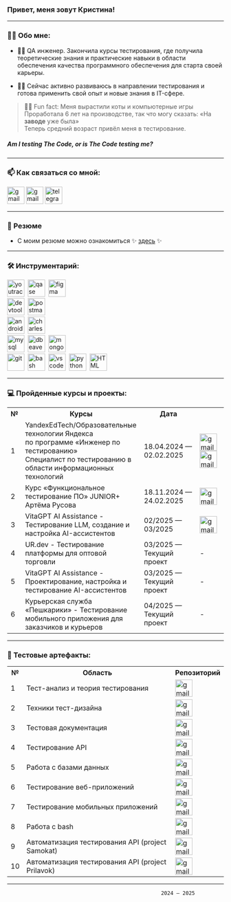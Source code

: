 ### Привет, меня зовут Кристина!

---

### 🐱‍💻 Обо мне:

- 🐱‍👤 QA инженер. Закончила курсы тестирования, где получила теоретические знания и практические навыки в области обеспечения качества программного обеспечения для старта своей карьеры.

- 🐱‍👓 Сейчас активно развиваюсь в направлении тестирования и готова применить свой опыт и новые знания в IT-сфере.

> <p>🐱‍🐉 Fun fact: Меня вырастили коты и компьютерные игры
> <br>Проработала 6 лет на производстве, так что могу сказать: «На <strong>заводе</strong> уже была» <br>Теперь средний возраст привёл меня в тестирование.
> </p>
##### Am I testing The Code, or is The Code testing me?
---
###   📫 Как связаться со мной: 
<div>
    <a href= "mailto:kovengor@gmail.com"><img src="https://img.icons8.com/?size=512&id=P7UIlhbpWzZm&format=png" width="40" height="40" alt="gmail"/></a>
    <a href= "mailto:kovengor@yandex.ru"><img src="https://img.icons8.com/?size=100&id=wQ15B9zLAw61&format=png&color=000000" width="40" height="40" alt="gmail"/></a>
    <a href="https://t.me/Morrhat" target="_blank">
    <img src="https://cdn-icons-png.flaticon.com/512/2111/2111646.png" width="40" height="40" alt="telegram" />
    </a>
</div>

---
### 🧧 Резюме
- С моим резюме можно ознакомиться ✨ [здесь](https://drive.google.com/file/d/18QwRD2LUBsq_3bwUXeNipfnu1FbjjA6d/view?usp=drivesdk) ✨
---

### 🛠 Инструментарий:

<div>
  <img src="https://upload.wikimedia.org/wikipedia/commons/thumb/8/8d/YouTrack_Icon.svg/1024px-YouTrack_Icon.svg.png?20200803082248" title="youtrack" alt="youtrack" width="40" height="40"/>&nbsp
  <img src="https://media.licdn.com/dms/image/v2/D4D0BAQHe8aNTUPt3TA/company-logo_200_200/company-logo_200_200/0/1689265711152/qaseio_logo?e=2147483647&v=beta&t=qN31ASXOYJ1l3YCOytQ9llYZHBjEOcGxpVRKyLA9bUs" title="qase" alt="qase" width="40" height="40"/>&nbsp
  <img src="https://cdn.sanity.io/images/599r6htc/regionalized/46a76c802176eb17b04e12108de7e7e0f3736dc6-1024x1024.png?w=804&q=75&fit=max&auto=format&dpr=2" title="figma" alt="figma" width="40" height="40"/>&nbsp
</div>
<div>
  <img src="https://d33wubrfki0l68.cloudfront.net/38b5c953a4667366685d55db55d057c86db1fc54/a0fdc/static/acae6b24d940347661ca901ea07f47c1/chrome-dev-logo-icon.png" title="devtools" alt="devtools" width="40" height="40"/>&nbsp
  <img src="https://cdn.worldvectorlogo.com/logos/postman.svg" title="postman" alt="postman" width="40" height="40"/>&nbsp
</div>
<div>
  <img src="https://uxwing.com/wp-content/themes/uxwing/download/brands-and-social-media/android-studio-icon.png" title="android-studio" alt="android-studio" width="40" height="40"/>&nbsp
  <img src="https://user-images.githubusercontent.com/15472/41327135-e4bf090c-6eca-11e8-9b76-032e8e2b0707.png" title="charles-proxy" alt="charles-proxy" width="40" height="40"/>&nbsp
</div>
<div>
  <img src="https://logodix.com/logo/840719.png" title="mysql" alt="mysql" width="40" height="40"/>&nbsp
  <img src="https://img.icons8.com/?size=100&id=kjaF4LlvyR6g&format=png&color=000000" title="dbeaver" alt="dbeaver" width="40" height="40"/>&nbsp
  <img src="https://upload.wikimedia.org/wikipedia/commons/thumb/f/f9/Antu_mongodb.svg/512px-Antu_mongodb.svg.png?20160706123547" title="mongodb" alt="mongodb" width="40" height="40"/>&nbsp
</div>
<div>
  <img src="https://cdn.jsdelivr.net/gh/devicons/devicon/icons/git/git-original.svg" title="git" alt="git" width="40" height="40"/>&nbsp
  <img src="https://upload.wikimedia.org/wikipedia/commons/thumb/4/4b/Bash_Logo_Colored.svg/1024px-Bash_Logo_Colored.svg.png?20180723054350" title="bash" alt="bash" width="40" height="40"/>&nbsp
  <img src="https://cdn.jsdelivr.net/gh/devicons/devicon/icons/vscode/vscode-original.svg" title="vscode" alt="vscode" width="40" height="40"/>&nbsp
  <img src="https://img.icons8.com/?size=100&id=l75OEUJkPAk4&format=png&color=000000" title="python" alt="python" width="40" height="40"/>&nbsp
  <img src="https://img.icons8.com/?size=100&id=v8RpPQUwv0N8&format=png&color=000000" title="HTML" alt="HTML" width="40" height="40"/>&nbsp
</div>

---

### 💻 Пройденные курсы и проекты:

<table>
      <tr>
        <th>№</th>
        <th>Курсы</th>
        <th>Дата</th>
        <th></th>
      </tr>
      <tr>
        <td>1</td>
        <td>YandexEdTech/Образовательные технологии Яндекса<br>по программе «Инженер по тестированию»<br>Специалист по тестированию в области информационных технологий</td>
        <td>18.04.2024 — 02.02.2025</td>
        <td>
        <a href= "https://drive.google.com/file/d/16Fvvyo8G-lcELKJ_UVkZgUZCJhgS7mvg/view?usp=drive_link"><img title="YandexEdTech_ru" src="https://img.icons8.com/?size=100&id=NKgZQ1HcnM3s&format=png&color=000000" width="40" height="40" alt="gmail"/></a>
        <a href= "https://drive.google.com/file/d/1EFN2h4eBONSy1N9V4qpnKQUvkNoBUscl/view?usp=drive_link"><img title="YandexEdTech_en" src="https://img.icons8.com/?size=100&id=NKgZQ1HcnM3s&format=png&color=000000" width="40" height="40" alt="gmail"/></a>
        </td>
      </tr>
       <tr>
        <td>2</td>
        <td>Курс «Функциональное тестирование ПО» JUNIOR+ Артёма Русова</td>
        <td>18.11.2024 — 24.02.2025</td>
        <td>
        <a href= "https://drive.google.com/file/d/1mjNmkX6GxJdz2WcuPsiWnGqQ0iqv3IsX/view?usp=drive_link"><img title="QAscratch_en" src="https://img.icons8.com/?size=100&id=NKgZQ1HcnM3s&format=png&color=000000" width="40" height="40" alt="gmail"/></a>
        </td>
      </tr>   
       <tr>
        <td>3</td>
        <td>VitaGPT AI Assistance - Тестирование LLM, создание и настройка AI-ассистентов</td>
        <td>02/2025 — 03/2025</td>
        <td>
         <a href= "https://drive.google.com/file/d/1xPiASZhrtLnB1NNmAnYACkRJob0SoJux/view?usp=drive_link"><img title="AiAssistance_ru" src="https://img.icons8.com/?size=100&id=NKgZQ1HcnM3s&format=png&color=000000" width="40" height="40" alt="gmail"/></a>
        </td>
      </tr>  
    <tr>
           <td>4</td>
        <td> UR.dev - Тестирование платформы для оптовой торговли</td>
        <td>03/2025 — Текущий проект</td>
        <td>
            -
        </td>
       </tr>   
  <tr>
           <td>5</td>
        <td>VitaGPT AI Assistance - Проектирование, настройка и тестирование AI-ассистентов</td>
        <td>03/2025 — Текущий проект</td>
        <td>
            -
        </td>
       </tr>
      <tr>
           <td>6</td>
        <td>Курьерская служба «Пешкарики» - Тестирование мобильного приложения для заказчиков и курьеров</td>
        <td>04/2025 — Текущий проект</td>
        <td>
            -
        </td>
       </tr> 
</table>

---

### 👾 Тестовые артефакты:

<table>
      <tr>
        <th>№</th>
        <th>Область</th>
        <th>Репозиторий</th>
      </tr>
      <tr>
        <td>1</td>
        <td>Тест-анализ и теория тестирования</td>
        <td><a href= "https://github.com/Morrhat/theory"><img title="TestAnalysis" src="https://img.icons8.com/?size=100&id=dslcyJwWWDHs&format=png&color=000000" width="40" height="40" alt="gmail"/></a></td>
      </tr>
      <tr>
        <td>2</td>
        <td>Техники тест-дизайна</td>
        <td><a href= "https://github.com/Morrhat/design"><img title="TestDesign" src="https://img.icons8.com/?size=100&id=WwHcZxa9PFUq&format=png&color=000000" width="40" height="40" alt="gmail"/></a></td>
      </tr>
      <tr>
        <td>3</td>
        <td>Тестовая документация</td>
        <td><a href= "https://github.com/Morrhat/docs"><img title="Documenta" src="https://img.icons8.com/?size=100&id=Y4lyJQODpHWN&format=png&color=000000" width="40" height="40" alt="gmail"/></a></td>
      </tr>
      <tr>
        <td>4</td>
        <td>Тестирование API</td>
        <td><a href= "https://github.com/Morrhat/api"><img title="API" src="https://img.icons8.com/?size=100&id=Ov4kJCn8JtAH&format=png&color=000000" width="40" height="40" alt="gmail"/></a></td>
      </tr>
      <tr>
        <td>5</td>
        <td>Работа с базами данных</td>
        <td><a href= "https://github.com/Morrhat/database"><img title="Database" src="https://img.icons8.com/?size=100&id=Wy3XKG1CjyKf&format=png&color=000000" width="40" height="40" alt="gmail"/></a></td>
      </tr>
      <tr>
        <td>6</td>
        <td>Тестирование веб-приложений</td>
        <td><a href= "https://github.com/Morrhat/web"><img title="Web" src="https://img.icons8.com/?size=100&id=y9OsIxmZTFWI&format=png&color=000000" width="40" height="40" alt="gmail"/></a></td>
      </tr>
      <tr>
        <td>7</td>
        <td>Тестирование мобильных приложений</td>
        <td><a href= "https://github.com/Morrhat/mobile"><img title="Mobile" src="https://img.icons8.com/?size=100&id=ujT9PjjbPRn3&format=png&color=000000" width="40" height="40" alt="gmail"/></a></td>
      </tr>
      <tr>
        <td>8</td>
        <td>Работа с bash</td>
        <td><a href= "https://github.com/Morrhat/git_bash"><img title="Bash" src="https://img.icons8.com/?size=100&id=8gWOBXY72Osj&format=png&color=000000" width="40" height="40" alt="gmail"/></a></td>
      </tr>
      <tr>
        <td>9</td>
        <td>Автоматизация тестирования API (project Samokat)</td>
        <td><a href= "https://github.com/Morrhat/Autotests_and_SQL"><img title="Autotest_Samokat" src="https://img.icons8.com/?size=100&id=6Tpb4xpmgZk7&format=png&color=000000" width="40" height="40" alt="gmail"/></a></td>
      </tr>
      <tr>
        <td>10</td>
        <td>Автоматизация тестирования API (project Prilavok)</td>
        <td><a href= "https://github.com/Morrhat/praktikum_project_api_autotests"><img title="Autotest_prilavok" src="https://img.icons8.com/?size=100&id=6Tpb4xpmgZk7&format=png&color=000000" width="40" height="40" alt="gmail"/></a></td>
      </tr>
</table>


---
                                                      2024 – 2025



<!--
**Morrhat/Morrhat** is a ✨ _special_ ✨ repository because its `README.md` (this file) appears on your GitHub profile.

  <img src="https://img.icons8.com/?size=100&id=wIbWQHJLwHxp&format=png&color=000000" title="redis" alt="redis" width="40" height="40"/>&nbsp
Here are some ideas to get you started:

- 🔭 I’m currently working on ...
- 🌱 I’m currently learning ...
- 👯 I’m looking to collaborate on ...
- 🤔 I’m looking for help with ...
- 💬 Ask me about ...
- 📫 How to reach me: ...
- 😄 Pronouns: ...
- ⚡ Fun fact: ...
-->
